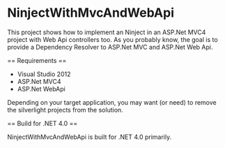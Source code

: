 NinjectWithMvcAndWebApi
=======================

This project shows how to implement an Ninject in an ASP.Net MVC4 project with Web Api controllers too.
As you probably know, the goal is to provide a Dependency Resolver to ASP.Net MVC and ASP.Net Web Api. 

== Requirements ==
* Visual Studio 2012
* ASP.Net MVC4
* ASP.Net WebApi

Depending on your target application, you may want (or need) to remove the silverlight projects from the solution.

== Build for .NET 4.0 ==

NinjectWithMvcAndWebApi is built for .NET 4.0 primarily. 
